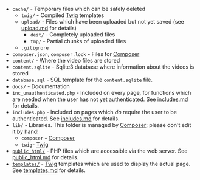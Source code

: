 * `cache/` - Temporary files which can be safely deleted
	* `twig/` - Compiled [Twig](../libraries.md#Twig) templates
	* `upload/` - Files which have been uploaded but not yet saved (see [upload.md]() for details)
		* `dest/` - Completely uploaded files
		* `tmp/` - Partial chunks of uploaded files
	* `.gitignore`
* `composer.json`, `composer.lock` - Files for [Composer](../libraries.md#Composer)
* `content/` - Where the video files are stored
* `content.sqlite` - Sqlite3 database where information about the videos is stored
* `database.sql` - SQL template for the `content.sqlite` file.
* `docs/` - Documentation
* `inc_unauthenticated.php` - Included on every page, for functions which are needed when the user has not yet authenticated. See [includes.md](includes.md#Unauthenticated) for details.
* `includes.php` - Included on pages which *do* require the user to be authenticated. See [includes.md](includes.md#Authenticated) for details.
* `lib/` - Libraries. This folder is managed by [Composer](../libraries.md#Composer); please don't edit it by hand!
	* `composer` - [Composer](../libraries.md#Composer)
	* `twig`- [Twig](../libraries.md#Twig)
* [`public_html/`](public_html.md) - PHP files which are accessible via the web server. See [public_html.md]() for details.
* [`templates/`](templates.md) - [Twig](../libraries.md#Twig) templates which are used to display the actual page. See [templates.md]() for details.
